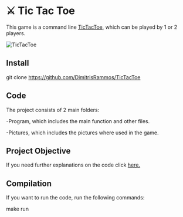# :crossed_swords: Tic Tac Toe

This game is a command line [TicTacToe](https://en.wikipedia.org/wiki/Tic-tac-toe), which can be played by 1 or 2 players.

![TicTacToe](https://upload.wikimedia.org/wikipedia/commons/3/32/Tic_tac_toe.svg)

## Install

git clone https://github.com/DimitrisRammos/TicTacToe

## Code
The project consists of 2 main folders: 

-Program, which includes the main function and other files.

-Pictures, which includes the pictures where used in the game.

## Project Objective
If you need further explanations on the code click [here.](https://github.com/DimitrisRammos/Role_Playing_Game/blob/main/Readme)

## Compilation
If you want to run the code, run the following commands:

make run
